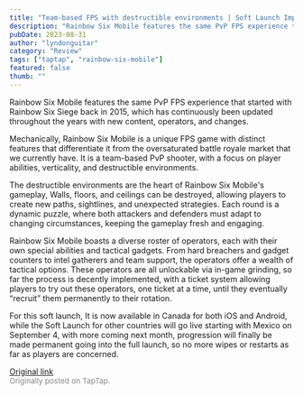 ```yaml
---
title: "Team-based FPS with destructible environments | Soft Launch Impressions - Rainbow Six Mobile"
description: "Rainbow Six Mobile features the same PvP FPS experience that started with Rainbow Six Siege back in 2015, which has continuously been updated throughout the years with new content, operators, and changes."
pubDate: 2023-08-31
author: "lyndonguitar"
category: "Review"
tags: ["taptap", "rainbow-six-mobile"]
featured: false
thumb: ""
---
```


Rainbow Six Mobile features the same PvP FPS experience that started with Rainbow Six Siege back in 2015, which has continuously been updated throughout the years with new content, operators, and changes.

Mechanically, Rainbow Six Mobile is a unique FPS game with distinct features that differentiate it from the oversaturated battle royale market that we currently have. It is a team-based PvP shooter, with a focus on player abilities, verticality, and destructible environments.

The destructible environments are the heart of Rainbow Six Mobile's gameplay, Walls, floors, and ceilings can be destroyed, allowing players to create new paths, sightlines, and unexpected strategies. Each round is a dynamic puzzle, where both attackers and defenders must adapt to changing circumstances, keeping the gameplay fresh and engaging.

Rainbow Six Mobile boasts a diverse roster of operators, each with their own special abilities and tactical gadgets. From hard breachers and gadget counters to intel gatherers and team support, the operators offer a wealth of tactical options. These operators are all unlockable via in-game grinding, so far the process is decently implemented, with a ticket system allowing players to try out these operators, one ticket at a time, until they eventually “recruit” them permanently to their rotation.

For this soft launch, It is now available in Canada for both iOS and Android, while the Soft Launch for other countries will go live starting with Mexico on September 4, with more coming next month, progression will finally be made permanent going into the full launch, so no more wipes or restarts as far as players are concerned.

[Original link](https://www.taptap.io/post/6223486)<br><span style="font-size: 0.95em; color: #888;">Originally posted on TapTap.</span>
